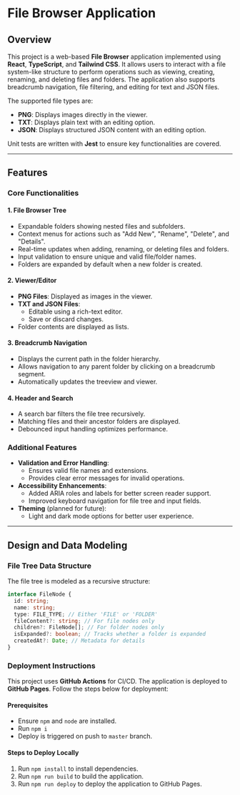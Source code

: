 # File Browser Application

## Overview

This project is a web-based **File Browser** application implemented using **React**, **TypeScript**, and **Tailwind CSS**. It allows users to interact with a file system-like structure to perform operations such as viewing, creating, renaming, and deleting files and folders. The application also supports breadcrumb navigation, file filtering, and editing for text and JSON files.

The supported file types are:

- **PNG**: Displays images directly in the viewer.
- **TXT**: Displays plain text with an editing option.
- **JSON**: Displays structured JSON content with an editing option.

Unit tests are written with **Jest** to ensure key functionalities are covered.

---

## Features

### Core Functionalities

#### 1. File Browser Tree

- Expandable folders showing nested files and subfolders.
- Context menus for actions such as "Add New", "Rename", "Delete", and "Details".
- Real-time updates when adding, renaming, or deleting files and folders.
- Input validation to ensure unique and valid file/folder names.
- Folders are expanded by default when a new folder is created.

#### 2. Viewer/Editor

- **PNG Files**: Displayed as images in the viewer.
- **TXT and JSON Files**:
  - Editable using a rich-text editor.
  - Save or discard changes.
- Folder contents are displayed as lists.

#### 3. Breadcrumb Navigation

- Displays the current path in the folder hierarchy.
- Allows navigation to any parent folder by clicking on a breadcrumb segment.
- Automatically updates the treeview and viewer.

#### 4. Header and Search

- A search bar filters the file tree recursively.
- Matching files and their ancestor folders are displayed.
- Debounced input handling optimizes performance.

### Additional Features

- **Validation and Error Handling**:
  - Ensures valid file names and extensions.
  - Provides clear error messages for invalid operations.
- **Accessibility Enhancements**:
  - Added ARIA roles and labels for better screen reader support.
  - Improved keyboard navigation for file tree and input fields.
- **Theming** (planned for future):
  - Light and dark mode options for better user experience.

---

## Design and Data Modeling

### File Tree Data Structure

The file tree is modeled as a recursive structure:

```typescript
interface FileNode {
  id: string;
  name: string;
  type: FILE_TYPE; // Either 'FILE' or 'FOLDER'
  fileContent?: string; // For file nodes only
  children?: FileNode[]; // For folder nodes only
  isExpanded?: boolean; // Tracks whether a folder is expanded
  createdAt?: Date; // Metadata for details
}
```

### Deployment Instructions

This project uses **GitHub Actions** for CI/CD. The application is deployed to **GitHub Pages**. Follow the steps below for deployment:

#### Prerequisites

- Ensure `npm` and `node` are installed.
- Run `npm i`
- Deploy is triggered on push to `master` branch.

#### Steps to Deploy Locally

1. Run `npm install` to install dependencies.
2. Run `npm run build` to build the application.
3. Run `npm run deploy` to deploy the application to GitHub Pages.
